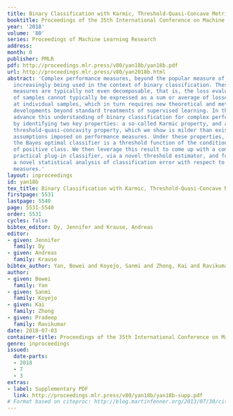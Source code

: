 ```yaml
---
title: Binary Classification with Karmic, Threshold-Quasi-Concave Metrics
booktitle: Proceedings of the 35th International Conference on Machine Learning
year: '2018'
volume: '80'
series: Proceedings of Machine Learning Research
address: 
month: 0
publisher: PMLR
pdf: http://proceedings.mlr.press/v80/yan18b/yan18b.pdf
url: http://proceedings.mlr.press/v80/yan2018b.html
abstract: 'Complex performance measures, beyond the popular measure of accuracy, are
  increasingly being used in the context of binary classification. These complex performance
  measures are typically not even decomposable, that is, the loss evaluated on a batch
  of samples cannot typically be expressed as a sum or average of losses evaluated
  at individual samples, which in turn requires new theoretical and methodological
  developments beyond standard treatments of supervised learning. In this paper, we
  advance this understanding of binary classification for complex performance measures
  by identifying two key properties: a so-called Karmic property, and a more technical
  threshold-quasi-concavity property, which we show is milder than existing structural
  assumptions imposed on performance measures. Under these properties, we show that
  the Bayes optimal classifier is a threshold function of the conditional probability
  of positive class. We then leverage this result to come up with a computationally
  practical plug-in classifier, via a novel threshold estimator, and further, provide
  a novel statistical analysis of classification error with respect to complex performance
  measures.'
layout: inproceedings
id: yan18b
tex_title: Binary Classification with Karmic, Threshold-Quasi-Concave Metrics
firstpage: 5531
lastpage: 5540
page: 5531-5540
order: 5531
cycles: false
bibtex_editor: Dy, Jennifer and Krause, Andreas
editor:
- given: Jennifer
  family: Dy
- given: Andreas
  family: Krause
bibtex_author: Yan, Bowei and Koyejo, Sanmi and Zhong, Kai and Ravikumar, Pradeep
author:
- given: Bowei
  family: Yan
- given: Sanmi
  family: Koyejo
- given: Kai
  family: Zhong
- given: Pradeep
  family: Ravikumar
date: 2018-07-03
container-title: Proceedings of the 35th International Conference on Machine Learning
genre: inproceedings
issued:
  date-parts:
  - 2018
  - 7
  - 3
extras:
- label: Supplementary PDF
  link: http://proceedings.mlr.press/v80/yan18b/yan18b-supp.pdf
# Format based on citeproc: http://blog.martinfenner.org/2013/07/30/citeproc-yaml-for-bibliographies/
---
```

